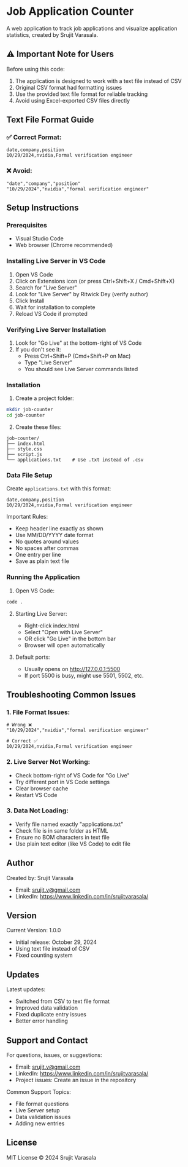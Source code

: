 # Job Application Counter

A web application to track job applications and visualize application statistics, created by Srujit Varasala.

## ⚠️ Important Note for Users

Before using this code:
1. The application is designed to work with a text file instead of CSV
2. Original CSV format had formatting issues
3. Use the provided text file format for reliable tracking
4. Avoid using Excel-exported CSV files directly

## Text File Format Guide

### ✅ Correct Format:
```text
date,company,position
10/29/2024,nvidia,Formal verification engineer
```

### ❌ Avoid:
```text
"date","company","position"
"10/29/2024","nvidia","formal verification engineer"
```

## Setup Instructions

### Prerequisites
- Visual Studio Code
- Web browser (Chrome recommended)

### Installing Live Server in VS Code

1. Open VS Code
2. Click on Extensions icon (or press Ctrl+Shift+X / Cmd+Shift+X)
3. Search for "Live Server"
4. Look for "Live Server" by Ritwick Dey (verify author)
5. Click Install
6. Wait for installation to complete
7. Reload VS Code if prompted

### Verifying Live Server Installation
1. Look for "Go Live" at the bottom-right of VS Code
2. If you don't see it:
   - Press Ctrl+Shift+P (Cmd+Shift+P on Mac)
   - Type "Live Server"
   - You should see Live Server commands listed

### Installation

1. Create a project folder:
```bash
mkdir job-counter
cd job-counter
```

2. Create these files:
```
job-counter/
├── index.html
├── style.css
├── script.js
└── applications.txt    # Use .txt instead of .csv
```

### Data File Setup

Create `applications.txt` with this format:
```text
date,company,position
10/29/2024,nvidia,Formal verification engineer
```

Important Rules:
- Keep header line exactly as shown
- Use MM/DD/YYYY date format
- No quotes around values
- No spaces after commas
- One entry per line
- Save as plain text file

### Running the Application

1. Open VS Code:
```bash
code .
```

2. Starting Live Server:
   - Right-click index.html
   - Select "Open with Live Server"
   - OR click "Go Live" in the bottom bar
   - Browser will open automatically

3. Default ports:
   - Usually opens on http://127.0.0.1:5500
   - If port 5500 is busy, might use 5501, 5502, etc.

## Troubleshooting Common Issues

### 1. File Format Issues:
```text
# Wrong ❌
"10/29/2024","nvidia","formal verification engineer"

# Correct ✅
10/29/2024,nvidia,Formal verification engineer
```

### 2. Live Server Not Working:
- Check bottom-right of VS Code for "Go Live"
- Try different port in VS Code settings
- Clear browser cache
- Restart VS Code

### 3. Data Not Loading:
- Verify file named exactly "applications.txt"
- Check file is in same folder as HTML
- Ensure no BOM characters in text file
- Use plain text editor (like VS Code) to edit file

## Author

Created by: Srujit Varasala
- Email: srujit.v@gmail.com
- LinkedIn: https://www.linkedin.com/in/srujitvarasala/

## Version

Current Version: 1.0.0
- Initial release: October 29, 2024
- Using text file instead of CSV
- Fixed counting system

## Updates

Latest updates:
- Switched from CSV to text file format
- Improved data validation
- Fixed duplicate entry issues
- Better error handling

## Support and Contact

For questions, issues, or suggestions:
- Email: srujit.v@gmail.com
- LinkedIn: https://www.linkedin.com/in/srujitvarasala/
- Project issues: Create an issue in the repository

Common Support Topics:
- File format questions
- Live Server setup
- Data validation issues
- Adding new entries

## License

MIT License © 2024 Srujit Varasala